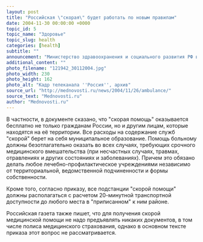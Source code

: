 ```yaml
---
layout: post
title: "Российская \"скорая\" будет работать по новым правилам"
date: 2004-11-30 00:00:00 +0000
topic_id: 5
topic_name: "Здоровье"
topic_slug: health
categories: [health]
subtitle: ""
announcement: "Министерство здравоохранения и социального развития РФ в пятницу опубликовало приказ \"Об утверждении порядка оказания скорой медицинской помощи\". Этот приказ уточняет основы законодательства РФ об охране здоровья граждан, определяет состав выездных бригад, максимальный срок ожидания \"скорой\", и другие практические вопросы."
additional_content: ""
photo_filename: "121942_30112004.jpg"
photo_width: 230
photo_height: 162
photo_alt: "Кадр телеканала ''Россия'', архив"
source_url: "http://mednovosti.ru/news/2004/11/26/ambulance/"
source_text: "Mednovosti.ru"
author: "Mednovosti.ru"
---
```

В частности, в документе сказано, что "скорая помощь" оказывается бесплатно не только гражданам России, но и другим лицам, которые находятся на её территории. Все расходы на содержание служб "скорой" берет на себя муниципальное образование. Помощь больному должны безотлагательно оказать во всех случаях, требующих срочного медицинского вмешательства (при несчастных случаях, травмах, отравлениях и других состояниях и заболеваниях). Причем это обязано делать любое лечебно-профилактическое учреждениями независимо от территориальной, ведомственной подчиненности и формы собственности.

Кроме того, согласно приказу, все подстанции "скорой помощи" должны располагаться с расчетом 20-минутной транспортной доступности до любого места в "приписанном" к ним районе.

Российская газета также пишет, что для получения скорой медицинской помощи не надо предъявлять никаких документов, в том числе полиса медицинского страхования, однако в основном тексте приказа этот вопрос не рассматривается.
